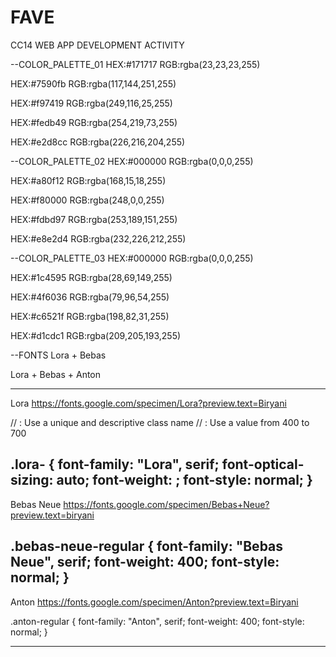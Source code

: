 # FAVE
CC14 WEB APP DEVELOPMENT ACTIVITY

--COLOR_PALETTE_01
HEX:#171717 RGB:rgba(23,23,23,255)

HEX:#7590fb RGB:rgba(117,144,251,255)

HEX:#f97419 RGB:rgba(249,116,25,255)

HEX:#fedb49 RGB:rgba(254,219,73,255)

HEX:#e2d8cc RGB:rgba(226,216,204,255)

--COLOR_PALETTE_02
HEX:#000000 RGB:rgba(0,0,0,255)

HEX:#a80f12 RGB:rgba(168,15,18,255)

HEX:#f80000 RGB:rgba(248,0,0,255)

HEX:#fdbd97 RGB:rgba(253,189,151,255)

HEX:#e8e2d4 RGB:rgba(232,226,212,255)

--COLOR_PALETTE_03
HEX:#000000 RGB:rgba(0,0,0,255)

HEX:#1c4595 RGB:rgba(28,69,149,255)

HEX:#4f6036 RGB:rgba(79,96,54,255)

HEX:#c6521f RGB:rgba(198,82,31,255)

HEX:#d1cdc1 RGB:rgba(209,205,193,255)

--FONTS
Lora + Bebas
<style>
@import url('https://fonts.googleapis.com/css2?family=Bebas+Neue&family=Lora:ital,wght@0,400..700;1,400..700&display=swap');
</style>

Lora + Bebas + Anton
<style>
@import url('https://fonts.googleapis.com/css2?family=Anton&family=Bebas+Neue&family=Lora:ital,wght@0,400..700;1,400..700&display=swap');
</style>

----------------------------------

Lora https://fonts.google.com/specimen/Lora?preview.text=Biryani
<style>
@import url('https://fonts.googleapis.com/css2?family=Lora:ital,wght@0,400..700;1,400..700&display=swap');
</style>
// <uniquifier>: Use a unique and descriptive class name
// <weight>: Use a value from 400 to 700

.lora-<uniquifier> {
  font-family: "Lora", serif;
  font-optical-sizing: auto;
  font-weight: <weight>;
  font-style: normal;
}
-----------------------------------
Bebas Neue https://fonts.google.com/specimen/Bebas+Neue?preview.text=biryani
<style>
@import url('https://fonts.googleapis.com/css2?family=Bebas+Neue&display=swap');
</style>

.bebas-neue-regular {
  font-family: "Bebas Neue", serif;
  font-weight: 400;
  font-style: normal;
}
----------------------------------
Anton https://fonts.google.com/specimen/Anton?preview.text=Biryani
<style>
@import url('https://fonts.googleapis.com/css2?family=Anton&display=swap');
</style>

.anton-regular {
  font-family: "Anton", serif;
  font-weight: 400;
  font-style: normal;
}

---------------------------------
